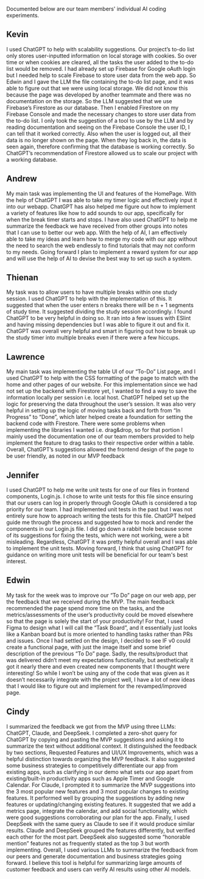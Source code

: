
Documented below are our team members' individual AI coding experiments.

## Kevin
I used ChatGPT to help with scalability suggestions. Our project’s to-do list only stores user-inputted information on local storage with cookies. So over time or when cookies are cleared, all the tasks the user added to the to-do list would be removed. I had already set up Firebase for Google oAuth login but I needed help to scale Firebase to store user data from the web app. So Edwin and I gave the LLM the file containing the to-do list page, and it was able to figure out that we were using local storage. We did not know this because the page was developed by another teammate and there was no documentation on the storage. So the LLM suggested that we use Firebase’s Firestore as our database. Then I enabled Firestore on my Firebase Console and made the necessary changes to store user data from the to-do list. I only took the suggestion of a tool to use by the LLM and by reading documentation and seeing on the Firebase Console the user ID, I can tell that it worked correctly. Also when the user is logged out, all their data is no longer shown on the page. When they log back in, the data is seen again, therefore confirming that the database is working correctly. So ChatGPT’s recommendation of Firestore allowed us to scale our project with a working database.


## Andrew
My main task was implementing the UI and features of the HomePage. With the help of ChatGPT I was able to take my timer logic and effectively input it into our webapp. ChatGPT has also helped me figure out how to implement a variety of features like how to add sounds to our app, specifically for when the break timer starts and stops. I have also used ChatGPT to help me summarize the feedback we have received from other groups into notes that I can use to better our web app. With the help of AI, I am effectively able to take my ideas and learn how to merge my code with our app without the need to search the web endlessly to find tutorials that may not conform to my needs. Going forward I plan to implement a reward system for our app and will use the help of AI to devise the best way to set up such a system.


## Thienan
My task was to allow users to have multiple breaks within one study session. I used ChatGPT to help with the implementation of this. It suggested that when the user enters n breaks there will be n + 1 segments of study time. It suggested dividing the study session accordingly. I found ChatGPT to be very helpful in doing so. It ran into a few issues with ESlint and having missing dependencies but I was able to figure it out and fix it. ChatGPT was overall very helpful and smart in figuring out how to break up the study timer into multiple breaks even if there were a few hiccups.


## Lawrence
My main task was implementing the table UI of our “To-Do” List page, and I used ChatGPT to help with the CSS formatting of the page to match with the home and other pages of our website. For this implementation since we had not set up the backend with Firestore yet, I wanted to find a way to save the information locally per session i.e. local host. ChatGPT helped set up the logic for preserving the data throughout the user’s session. It was also very helpful in setting up the logic of moving tasks back and forth from “In Progress” to “Done”, which later helped create a foundation for setting the backend code with Firestore. There were some problems when implementing the libraries I wanted i.e. drag&drop, so for that portion I mainly used the documentation one of our team members provided to help implement the feature to drag tasks to their respective order within a table. Overall, ChatGPT’s suggestions allowed the frontend design of the page to be user friendly, as noted in our MVP feedback  


## Jennifer
I used ChatGPT to help me write unit tests for one of our files in frontend components, Login.js. I chose to write unit tests for this file since ensuring that our users can log in properly through Google OAuth is considered a top priority for our team. I had implemented unit tests in the past but I was not entirely sure how to approach writing the tests for this file. ChatGPT helped guide me through the process and suggested how to mock and render the components in our Login.js file. I did go down a rabbit hole because some of its suggestions for fixing the tests, which were not working, were a bit misleading. Regardless, ChatGPT it was pretty helpful overall and I was able to implement the unit tests. Moving forward, I think that using ChatGPT for guidance on writing more unit tests will be beneficial for our team's best interest. 


## Edwin
My task for the week was to improve our “To Do” page on our web app, per the feedback that we received during the MVP. The main feedback recommended the page spend more time on the tasks, and the metrics/assessments of the user’s productivity could be moved elsewhere so that the page is solely the start of your productivity! For that, I used Figma to design what I will call the “Task Board”, and it essentially just looks like a Kanban board but is more oriented to handling tasks rather than PRs and issues. Once I had settled on the design, I decided to see IF v0 could create a functional page, with just the image itself and some brief description of the previous “To Do” page. Sadly, the results/product that was delivered didn’t meet my expectations functionally, but aesthetically it got it nearly there and even created new components that I thought were interesting! So while I won’t be using any of the code that was given as it doesn’t necessarily integrate with the project well, I have a lot of new ideas that I would like to figure out and implement for the revamped/improved page.


## Cindy
I summarized the feedback we got from the MVP using three LLMs: ChatGPT, Claude, and DeepSeek. I completed a zero-shot query for ChatGPT by copying and pasting the MVP suggestions and asking it to summarize the text without additional context. It distinguished the feedback by two sections, Requested Features and UI/UX Improvements, which was a helpful distinction towards organizing the MVP feedback. It also suggested some business strategies to competitively differentiate our app from existing apps, such as clarifying in our demo what sets our app apart from existing/built-in productivity apps such as Apple Timer and Google Calendar. For Claude, I prompted it to summarize the MVP suggestions into the 3 most popular new features and 3 most popular changes to existing features. It performed well by grouping the suggestions by adding new features or updating/changing existing features. It suggested that we add a metrics page, integrate the calendar, and add social functionality, which were good suggestions corroborating our plan for the app. Finally, I used DeepSeek with the same query as Claude to see if it would produce similar results. Claude and DeepSeek grouped the features differently, but verified each other for the most part. DeepSeek also suggested some “honorable mention” features not as frequently stated as the top 3 but worth implementing. Overall, I used various LLMs to summarize the feedback from our peers and generate documentation and business strategies going forward. I believe this tool is helpful for summarizing large amounts of customer feedback and users can verify AI results using other AI models.

